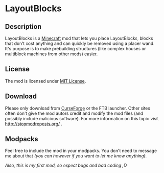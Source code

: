 # LayoutBlocks

## Description

LayoutBlocks is a [Minecraft](https://minecraft.net/) mod that lets you place LayoutBlocks, blocks that don't cost anything and can quickly be removed using a placer wand. It's purpose is to make prebuilding structures (like complex houses or multiblock machines from other mods) easier.


## License

The mod is licensed under [MIT License](https://opensource.org/licenses/MIT).


## Download 

Please only download from [CurseForge](https://minecraft.curseforge.com/projects/layoutblocks) or the FTB launcher. Other sites often don't give the mod autors credit and modify the mod files (and possibly include malicious software). For more information on this topic visit http://stopmodreposts.org/ .


## Modpacks

Feel free to include the mod in your modpacks. You don't need to message me about that *(you can however if you want to let me know anything)*.


*Also, this is my first mod, so expect bugs and bad coding ;D*
